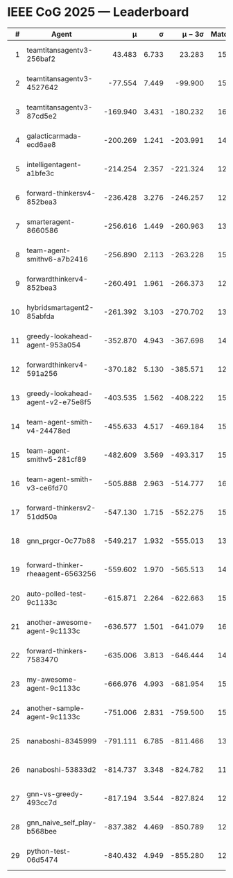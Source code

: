 # IEEE CoG 2025 — Leaderboard

| # | Agent | μ | σ | μ − 3σ | Matches | Updated |
|---:|---|---:|---:|---:|---:|---|
| 1 | teamtitansagentv3-256baf2 | 43.483 | 6.733 | 23.283 | 15796 | 2025-08-23 12:46 |
| 2 | teamtitansagentv3-4527642 | -77.554 | 7.449 | -99.900 | 15130 | 2025-08-23 12:46 |
| 3 | teamtitansagentv3-87cd5e2 | -169.940 | 3.431 | -180.232 | 16486 | 2025-08-23 12:46 |
| 4 | galacticarmada-ecd6ae8 | -200.269 | 1.241 | -203.991 | 14440 | 2025-08-23 12:46 |
| 5 | intelligentagent-a1bfe3c | -214.254 | 2.357 | -221.324 | 12993 | 2025-08-23 12:46 |
| 6 | forward-thinkersv4-852bea3 | -236.428 | 3.276 | -246.257 | 12383 | 2025-08-23 12:46 |
| 7 | smarteragent-8660586 | -256.616 | 1.449 | -260.963 | 13265 | 2025-08-23 12:46 |
| 8 | team-agent-smithv6-a7b2416 | -256.890 | 2.113 | -263.228 | 15240 | 2025-08-23 12:46 |
| 9 | forwardthinkerv4-852bea3 | -260.491 | 1.961 | -266.373 | 12617 | 2025-08-23 12:46 |
| 10 | hybridsmartagent2-85abfda | -261.392 | 3.103 | -270.702 | 13424 | 2025-08-23 12:46 |
| 11 | greedy-lookahead-agent-953a054 | -352.870 | 4.943 | -367.698 | 14730 | 2025-08-23 12:46 |
| 12 | forwardthinkerv4-591a256 | -370.182 | 5.130 | -385.571 | 12818 | 2025-08-23 12:46 |
| 13 | greedy-lookahead-agent-v2-e75e8f5 | -403.535 | 1.562 | -408.222 | 15310 | 2025-08-23 12:46 |
| 14 | team-agent-smith-v4-24478ed | -455.633 | 4.517 | -469.184 | 15942 | 2025-08-23 12:46 |
| 15 | team-agent-smithv5-281cf89 | -482.609 | 3.569 | -493.317 | 15300 | 2025-08-23 12:46 |
| 16 | team-agent-smith-v3-ce6fd70 | -505.888 | 2.963 | -514.777 | 16742 | 2025-08-23 12:46 |
| 17 | forward-thinkersv2-51dd50a | -547.130 | 1.715 | -552.275 | 15160 | 2025-08-23 12:46 |
| 18 | gnn_prgcr-0c77b88 | -549.217 | 1.932 | -555.013 | 13860 | 2025-08-23 12:46 |
| 19 | forward-thinker-rheaagent-6563256 | -559.602 | 1.970 | -565.513 | 14740 | 2025-08-23 12:46 |
| 20 | auto-polled-test-9c1133c | -615.871 | 2.264 | -622.663 | 15560 | 2025-08-23 12:46 |
| 21 | another-awesome-agent-9c1133c | -636.577 | 1.501 | -641.079 | 16360 | 2025-08-23 12:46 |
| 22 | forward-thinkers-7583470 | -635.006 | 3.813 | -646.444 | 14420 | 2025-08-23 12:46 |
| 23 | my-awesome-agent-9c1133c | -666.976 | 4.993 | -681.954 | 15540 | 2025-08-23 12:46 |
| 24 | another-sample-agent-9c1133c | -751.006 | 2.831 | -759.500 | 15460 | 2025-08-23 12:46 |
| 25 | nanaboshi-8345999 | -791.111 | 6.785 | -811.466 | 13030 | 2025-08-23 12:46 |
| 26 | nanaboshi-53833d2 | -814.737 | 3.348 | -824.782 | 11840 | 2025-08-23 12:46 |
| 27 | gnn-vs-greedy-493cc7d | -817.194 | 3.544 | -827.824 | 12560 | 2025-08-23 12:46 |
| 28 | gnn_naive_self_play-b568bee | -837.382 | 4.469 | -850.789 | 12480 | 2025-08-23 12:46 |
| 29 | python-test-06d5474 | -840.432 | 4.949 | -855.280 | 12730 | 2025-08-23 12:46 |
